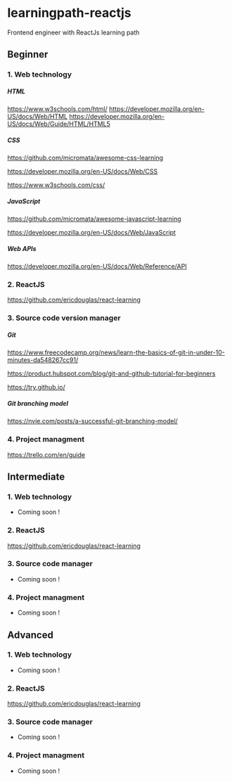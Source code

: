 # learningpath-reactjs
Frontend engineer with ReactJs learning path

## Beginner 

### 1. Web technology

##### HTML
https://www.w3schools.com/html/ 
https://developer.mozilla.org/en-US/docs/Web/HTML 
https://developer.mozilla.org/en-US/docs/Web/Guide/HTML/HTML5 

##### CSS
https://github.com/micromata/awesome-css-learning

https://developer.mozilla.org/en-US/docs/Web/CSS

https://www.w3schools.com/css/

##### JavaScript
https://github.com/micromata/awesome-javascript-learning

https://developer.mozilla.org/en-US/docs/Web/JavaScript

##### Web APIs
https://developer.mozilla.org/en-US/docs/Web/Reference/API


### 2. ReactJS
https://github.com/ericdouglas/react-learning


### 3. Source code version manager

##### Git
https://www.freecodecamp.org/news/learn-the-basics-of-git-in-under-10-minutes-da548267cc91/

https://product.hubspot.com/blog/git-and-github-tutorial-for-beginners

https://try.github.io/

##### Git branching model
https://nvie.com/posts/a-successful-git-branching-model/


### 4. Project managment 
https://trello.com/en/guide




## Intermediate 

### 1. Web technology
* Coming soon !


### 2. ReactJS
https://github.com/ericdouglas/react-learning

### 3. Source code manager
* Coming soon !


### 4. Project managment
* Coming soon !




## Advanced

### 1. Web technology
* Coming soon !


### 2. ReactJS
https://github.com/ericdouglas/react-learning

### 3. Source code manager
* Coming soon !


### 4. Project managment
* Coming soon !



